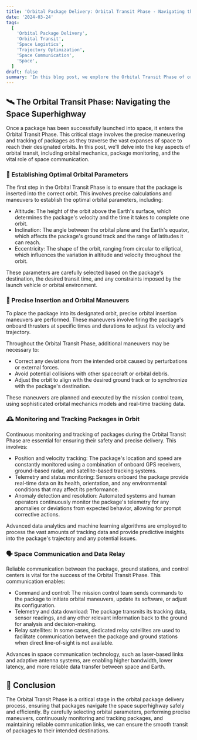 ```yaml
---
title: 'Orbital Package Delivery: Orbital Transit Phase - Navigating the Space Superhighway'
date: '2024-03-24'
tags:
  [
    'Orbital Package Delivery',
    'Orbital Transit',
    'Space Logistics',
    'Trajectory Optimization',
    'Space Communication',
    'Space',
  ]
draft: false
summary: 'In this blog post, we explore the Orbital Transit Phase of orbital package delivery. Learn about the intricacies of orbital mechanics, package tracking, and the critical role of space communication in ensuring the smooth transit of packages through space.'
---
```


## 🛰️ The Orbital Transit Phase: Navigating the Space Superhighway

Once a package has been successfully launched into space, it enters the Orbital Transit Phase. This critical stage involves the precise maneuvering and tracking of packages as they traverse the vast expanses of space to reach their designated orbits. In this post, we'll delve into the key aspects of orbital transit, including orbital mechanics, package monitoring, and the vital role of space communication.

### 🌌 Establishing Optimal Orbital Parameters

The first step in the Orbital Transit Phase is to ensure that the package is inserted into the correct orbit. This involves precise calculations and maneuvers to establish the optimal orbital parameters, including:

- Altitude: The height of the orbit above the Earth's surface, which determines the package's velocity and the time it takes to complete one orbit.
- Inclination: The angle between the orbital plane and the Earth's equator, which affects the package's ground track and the range of latitudes it can reach.
- Eccentricity: The shape of the orbit, ranging from circular to elliptical, which influences the variation in altitude and velocity throughout the orbit.

These parameters are carefully selected based on the package's destination, the desired transit time, and any constraints imposed by the launch vehicle or orbital environment.

### 📡 Precise Insertion and Orbital Maneuvers

To place the package into its designated orbit, precise orbital insertion maneuvers are performed. These maneuvers involve firing the package's onboard thrusters at specific times and durations to adjust its velocity and trajectory.

Throughout the Orbital Transit Phase, additional maneuvers may be necessary to:

- Correct any deviations from the intended orbit caused by perturbations or external forces.
- Avoid potential collisions with other spacecraft or orbital debris.
- Adjust the orbit to align with the desired ground track or to synchronize with the package's destination.

These maneuvers are planned and executed by the mission control team, using sophisticated orbital mechanics models and real-time tracking data.

### 🕰️ Monitoring and Tracking Packages in Orbit

Continuous monitoring and tracking of packages during the Orbital Transit Phase are essential for ensuring their safety and precise delivery. This involves:

- Position and velocity tracking: The package's location and speed are constantly monitored using a combination of onboard GPS receivers, ground-based radar, and satellite-based tracking systems.
- Telemetry and status monitoring: Sensors onboard the package provide real-time data on its health, orientation, and any environmental conditions that may affect its performance.
- Anomaly detection and resolution: Automated systems and human operators continuously monitor the package's telemetry for any anomalies or deviations from expected behavior, allowing for prompt corrective actions.

Advanced data analytics and machine learning algorithms are employed to process the vast amounts of tracking data and provide predictive insights into the package's trajectory and any potential issues.

### 🗣️ Space Communication and Data Relay

Reliable communication between the package, ground stations, and control centers is vital for the success of the Orbital Transit Phase. This communication enables:

- Command and control: The mission control team sends commands to the package to initiate orbital maneuvers, update its software, or adjust its configuration.
- Telemetry and data download: The package transmits its tracking data, sensor readings, and any other relevant information back to the ground for analysis and decision-making.
- Relay satellites: In some cases, dedicated relay satellites are used to facilitate communication between the package and ground stations when direct line-of-sight is not available.

Advances in space communication technology, such as laser-based links and adaptive antenna systems, are enabling higher bandwidth, lower latency, and more reliable data transfer between space and Earth.

## 🏁 Conclusion

The Orbital Transit Phase is a critical stage in the orbital package delivery process, ensuring that packages navigate the space superhighway safely and efficiently. By carefully selecting orbital parameters, performing precise maneuvers, continuously monitoring and tracking packages, and maintaining reliable communication links, we can ensure the smooth transit of packages to their intended destinations.
